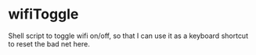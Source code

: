 # wifiToggle
Shell script to toggle wifi on/off, so that I can use it as a keyboard shortcut to reset the bad net here.
